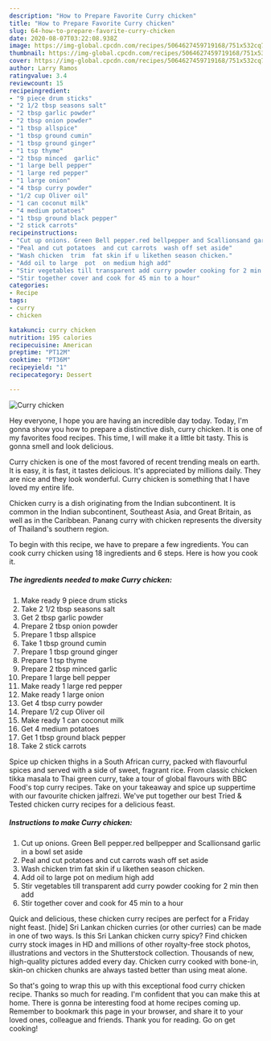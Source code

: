 ```yaml
---
description: "How to Prepare Favorite Curry chicken"
title: "How to Prepare Favorite Curry chicken"
slug: 64-how-to-prepare-favorite-curry-chicken
date: 2020-08-07T03:22:08.938Z
image: https://img-global.cpcdn.com/recipes/5064627459719168/751x532cq70/curry-chicken-recipe-main-photo.jpg
thumbnail: https://img-global.cpcdn.com/recipes/5064627459719168/751x532cq70/curry-chicken-recipe-main-photo.jpg
cover: https://img-global.cpcdn.com/recipes/5064627459719168/751x532cq70/curry-chicken-recipe-main-photo.jpg
author: Larry Ramos
ratingvalue: 3.4
reviewcount: 15
recipeingredient:
- "9 piece drum sticks"
- "2 1/2 tbsp seasons salt"
- "2 tbsp garlic powder"
- "2 tbsp onion powder"
- "1 tbsp allspice"
- "1 tbsp ground cumin"
- "1 tbsp ground ginger"
- "1 tsp thyme"
- "2 tbsp minced  garlic"
- "1 large bell pepper"
- "1 large red pepper"
- "1 large onion"
- "4 tbsp curry powder"
- "1/2 cup Oliver oil"
- "1 can coconut milk"
- "4 medium potatoes"
- "1 tbsp ground black pepper"
- "2 stick carrots"
recipeinstructions:
- "Cut up onions. Green Bell pepper.red bellpepper and Scallionsand garlic  in a bowl set aside"
- "Peal and cut potatoes  and cut carrots  wash off set aside"
- "Wash chicken  trim  fat skin if u likethen season chicken."
- "Add oil to large  pot  on medium high add"
- "Stir vegetables till transparent add curry powder cooking for 2 min then add"
- "Stir together cover and cook for 45 min to a hour"
categories:
- Recipe
tags:
- curry
- chicken

katakunci: curry chicken 
nutrition: 195 calories
recipecuisine: American
preptime: "PT12M"
cooktime: "PT36M"
recipeyield: "1"
recipecategory: Dessert

---
```



![Curry chicken](https://img-global.cpcdn.com/recipes/5064627459719168/751x532cq70/curry-chicken-recipe-main-photo.jpg)

Hey everyone, I hope you are having an incredible day today. Today, I'm gonna show you how to prepare a distinctive dish, curry chicken. It is one of my favorites food recipes. This time, I will make it a little bit tasty. This is gonna smell and look delicious.

Curry chicken is one of the most favored of recent trending meals on earth. It is easy, it is fast, it tastes delicious. It's appreciated by millions daily. They are nice and they look wonderful. Curry chicken is something that I have loved my entire life.

Chicken curry is a dish originating from the Indian subcontinent. It is common in the Indian subcontinent, Southeast Asia, and Great Britain, as well as in the Caribbean. Panang curry with chicken represents the diversity of Thailand&#39;s southern region.


To begin with this recipe, we have to prepare a few ingredients. You can cook curry chicken using 18 ingredients and 6 steps. Here is how you cook it.

<!--inarticleads1-->

##### The ingredients needed to make Curry chicken:

1. Make ready 9 piece drum sticks
1. Take 2 1/2 tbsp seasons salt
1. Get 2 tbsp garlic powder
1. Prepare 2 tbsp onion powder
1. Prepare 1 tbsp allspice
1. Take 1 tbsp ground cumin
1. Prepare 1 tbsp ground ginger
1. Prepare 1 tsp thyme
1. Prepare 2 tbsp minced  garlic
1. Prepare 1 large bell pepper
1. Make ready 1 large red pepper
1. Make ready 1 large onion
1. Get 4 tbsp curry powder
1. Prepare 1/2 cup Oliver oil
1. Make ready 1 can coconut milk
1. Get 4 medium potatoes
1. Get 1 tbsp ground black pepper
1. Take 2 stick carrots


Spice up chicken thighs in a South African curry, packed with flavourful spices and served with a side of sweet, fragrant rice. From classic chicken tikka masala to Thai green curry, take a tour of global flavours with BBC Food&#39;s top curry recipes. Take on your takeaway and spice up suppertime with our favourite chicken jalfrezi. We&#39;ve put together our best Tried &amp; Tested chicken curry recipes for a delicious feast. 

<!--inarticleads2-->

##### Instructions to make Curry chicken:

1. Cut up onions. Green Bell pepper.red bellpepper and Scallionsand garlic  in a bowl set aside
1. Peal and cut potatoes  and cut carrots  wash off set aside
1. Wash chicken  trim  fat skin if u likethen season chicken.
1. Add oil to large  pot  on medium high add
1. Stir vegetables till transparent add curry powder cooking for 2 min then add
1. Stir together cover and cook for 45 min to a hour


Quick and delicious, these chicken curry recipes are perfect for a Friday night feast. [hide] Sri Lankan chicken curries (or other curries) can be made in one of two ways. Is this Sri Lankan chicken curry spicy? Find chicken curry stock images in HD and millions of other royalty-free stock photos, illustrations and vectors in the Shutterstock collection. Thousands of new, high-quality pictures added every day. Chicken curry cooked with bone-in, skin-on chicken chunks are always tasted better than using meat alone. 

So that's going to wrap this up with this exceptional food curry chicken recipe. Thanks so much for reading. I'm confident that you can make this at home. There is gonna be interesting food at home recipes coming up. Remember to bookmark this page in your browser, and share it to your loved ones, colleague and friends. Thank you for reading. Go on get cooking!
